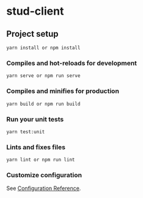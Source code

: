# stud-client

## Project setup
```
yarn install or npm install
```

### Compiles and hot-reloads for development
```
yarn serve or npm run serve
```

### Compiles and minifies for production
```
yarn build or npm run build
```

### Run your unit tests
```
yarn test:unit
```

### Lints and fixes files
```
yarn lint or npm run lint
```

### Customize configuration
See [Configuration Reference](https://cli.vuejs.org/config/).
